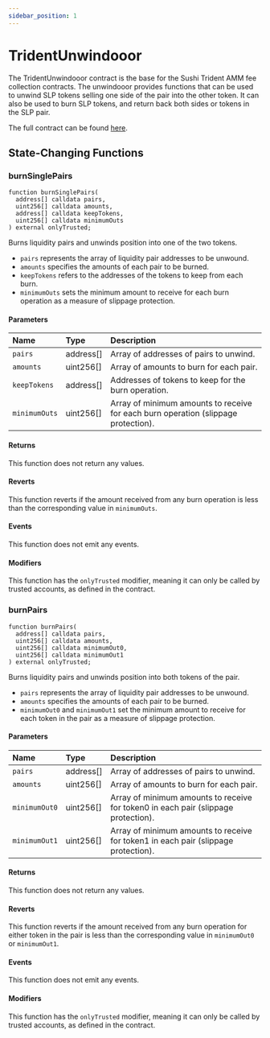 ```yaml
---
sidebar_position: 1
---
```


# TridentUnwindooor

The TridentUnwindooor contract is the base for the Sushi Trident AMM fee collection contracts. The unwindooor provides functions that can be used to unwind SLP tokens selling one side of the pair into the other token. It can also be used to burn SLP tokens, and return back both sides or tokens in the SLP pair.

The full contract can be found [here](https://github.com/sushiswap/sushi-peripherals/blob/master/src/makers/trident/TridentUnwindooor.sol).

## State-Changing Functions

### burnSinglePairs

```solidity
function burnSinglePairs(
  address[] calldata pairs,
  uint256[] calldata amounts,
  address[] calldata keepTokens,
  uint256[] calldata minimumOuts
) external onlyTrusted;
```

Burns liquidity pairs and unwinds position into one of the two tokens.

-   `pairs` represents the array of liquidity pair addresses to be unwound.
-   `amounts` specifies the amounts of each pair to be burned.
-   `keepTokens` refers to the addresses of the tokens to keep from each burn.
-   `minimumOuts` sets the minimum amount to receive for each burn operation as a measure of slippage protection.

#### Parameters

| Name          | Type      | Description                                                                        |
| :------------ | :-------- | :--------------------------------------------------------------------------------- |
| `pairs`       | address[] | Array of addresses of pairs to unwind.                                             |
| `amounts`     | uint256[] | Array of amounts to burn for each pair.                                            |
| `keepTokens`  | address[] | Addresses of tokens to keep for the burn operation.                                |
| `minimumOuts` | uint256[] | Array of minimum amounts to receive for each burn operation (slippage protection). |

#### Returns

This function does not return any values.

#### Reverts

This function reverts if the amount received from any burn operation is less than the corresponding value in `minimumOuts`.

#### Events

This function does not emit any events.

#### Modifiers

This function has the `onlyTrusted` modifier, meaning it can only be called by trusted accounts, as defined in the contract.

### burnPairs

```solidity
function burnPairs(
  address[] calldata pairs,
  uint256[] calldata amounts,
  uint256[] calldata minimumOut0,
  uint256[] calldata minimumOut1
) external onlyTrusted;
```

Burns liquidity pairs and unwinds position into both tokens of the pair.

-   `pairs` represents the array of liquidity pair addresses to be unwound.
-   `amounts` specifies the amounts of each pair to be burned.
-   `minimumOut0` and `minimumOut1` set the minimum amount to receive for each token in the pair as a measure of slippage protection.

#### Parameters

| Name          | Type      | Description                                                                        |
| :------------ | :-------- | :--------------------------------------------------------------------------------- |
| `pairs`       | address[] | Array of addresses of pairs to unwind.                                             |
| `amounts`     | uint256[] | Array of amounts to burn for each pair.                                            |
| `minimumOut0` | uint256[] | Array of minimum amounts to receive for token0 in each pair (slippage protection). |
| `minimumOut1` | uint256[] | Array of minimum amounts to receive for token1 in each pair (slippage protection). |

#### Returns

This function does not return any values.

#### Reverts

This function reverts if the amount received from any burn operation for either token in the pair is less than the corresponding value in `minimumOut0` or `minimumOut1`.

#### Events

This function does not emit any events.

#### Modifiers

This function has the `onlyTrusted` modifier, meaning it can only be called by trusted accounts, as defined in the contract.
